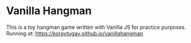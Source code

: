 # Vanilla Hangman
This is a toy hangman game written with Vanilla JS for practice purposes.
Running at: https://koraytugay.github.io/vanillahangman
